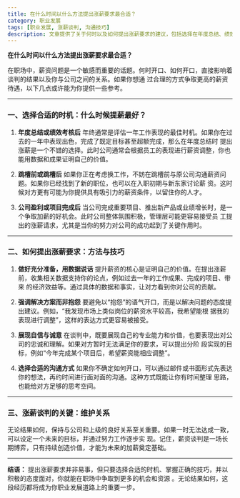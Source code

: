 ```yaml
---
title: 在什么时间以什么方法提出涨薪要求最合适？
category: 职业发展
tags: [职业发展, 涨薪谈判, 沟通技巧]
description: 文章提供了关于何时以及如何提出涨薪要求的建议，包括选择在年度总结、绩效考核后或公司盈利时提出，并强调使用数据支持自己的价值、以解决问题的态度进行沟通，同时保持与公司的良好关系，为职业发展铺路。
---
```

**在什么时间以什么方法提出涨薪要求最合适？**

在职场中，薪资问题是一个敏感而重要的话题。何时开口、如何开口，直接影响着谈判的结果以及你与公司之间的关系。如果你想通
过合理的方式争取更高的薪资待遇，以下几点或许能为你提供一些参考。

---

### **一、选择合适的时机：什么时候提薪最好？**

1. **年度总结或绩效考核后**
   年终通常是评估一年工作表现的最佳时机。如果你在过去的一年中表现出色，完成了既定目标甚至超额完成，那么在年度总结时
提出涨薪是一个不错的选择。此时公司通常会根据员工的表现进行薪资调整，你也能用数据和成果证明自己的价值。

2. **跳槽前或跳槽后**
   如果你正在考虑换工作，不妨在跳槽前与原公司沟通薪资问题。如果你已经找到了新的职位，也可以在入职初期与新东家讨论薪
资。这时候对方更有可能为你提供具有吸引力的薪资条件，以留住你的人才。

3. **公司盈利或项目完成后**
   当公司完成重要项目、推出新产品或业绩增长时，是一个争取加薪的好机会。此时公司整体氛围积极，管理层可能更容易接受员
工提出的涨薪请求，尤其是当你的努力对公司的成功起到了关键作用时。

---

### **二、如何提出涨薪要求：方法与技巧**

1. **做好充分准备，用数据说话**
   提升薪资的核心是证明自己的价值。在提出涨薪前，收集相关数据支持你的论点，例如过去一年的工作成果、完成的项目、带来
的经济效益等。通过具体的数据和事实，让对方看到你对公司的贡献。

2. **强调解决方案而非抱怨**
   要避免以“抱怨”的语气开口，而是以解决问题的态度提出建议。例如，“我发现市场上类似岗位的薪资水平较高，我希望能根
据我的表现进行调整”，这样的表达方式更容易被接受。

3. **展现自信与诚意**
   在谈判中，既要展现自己的专业能力和价值，也要表现出对公司的忠诚和理解。如果对方暂时无法满足你的要求，可以提出分阶
段实现的目标，例如“今年完成某个项目后，希望薪资能相应调整”。

4. **选择合适的沟通方式**
   如果你不确定如何开口，可以通过邮件或书面形式先表达你的想法，再约时间进行面对面的沟通。这种方式既能让你有时间整理
思路，也能给对方足够的思考空间。

---

### **三、涨薪谈判的关键：维护关系**

无论结果如何，保持与公司和上级的良好关系至关重要。如果一时无法达成一致，可以设定一个未来的目标，并通过努力工作逐步实
现。记住，薪资谈判是一场长期博弈，只有持续创造价值，才能为未来的加薪奠定基础。

---

**结语：**
提出涨薪要求并非易事，但只要选择合适的时机、掌握正确的技巧，并以积极的态度面对，你就能在职场中争取到更多的机会和资源
。无论结果如何，这段经历都将成为你职业发展道路上的重要一步。